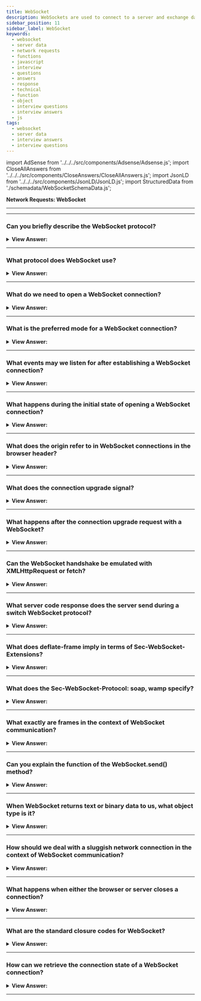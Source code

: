 ```yaml
---
title: WebSocket
description: WebSockets are used to connect to a server and exchange data. It is a standard protocol for real-time communication. JavaScript Interview Questions and Answers
sidebar_position: 11
sidebar_label: WebSocket
keywords:
  - websocket
  - server data
  - network requests
  - functions
  - javascript
  - interview
  - questions
  - answers
  - response
  - technical
  - function
  - object
  - interview questions
  - interview answers
  - js
tags:
  - websocket
  - server data
  - interview answers
  - interview questions
---
```


import AdSense from '../../../src/components/Adsense/Adsense.js';
import CloseAllAnswers from '../../../src/components/CloseAnswers/CloseAllAnswers.js';
import JsonLD from '../../../src/components/JsonLD/JsonLD.js';
import StructuredData from './schemadata/WebSocketSchemaData.js';

<JsonLD data={StructuredData} />

<head>
  <title>WebSocket | JavaScript Frontend Phone Interview Questions</title>
</head>

**Network Requests: WebSocket**

---

<AdSense />

---

<CloseAllAnswers />

### Can you briefly describe the WebSocket protocol?

<details>
  <summary><strong>View Answer:</strong></summary>
  <div>
  <div><strong>Interview Response:</strong> The WebSocket protocol, described in the RFC 6455, provides a way to exchange data between browser and server via a persistent connection. The data can be passed in both directions as “packets”, without breaking the connection and additional HTTP-requests. WebSocket is especially great for services that require continuous data exchange, e.g., online games and real-time trading systems.
    </div>
  </div>
</details>

---

### What protocol does WebSocket use?

<details>
  <summary><strong>View Answer:</strong></summary>
  <div>
  <div><strong>Interview Response:</strong> WebSocket employs HTTP as the initial transport mechanism but maintains the TCP connection open after the HTTP answer is received, allowing the socket to continue with the transfer of messages between client and server.
    </div>
  </div>
</details>

---

### What do we need to open a WebSocket connection?

<details>
  <summary><strong>View Answer:</strong></summary>
  <div>
  <div><strong>Interview Response:</strong> To open a WebSocket connection, we need to create a new WebSocket using the special protocol ws in the URL. There is also encrypted wss:// protocol, like HTTPS for WebSockets.
    </div><br />
    <strong>Syntax: </strong> let socket = new WebSocket("ws://hellojavascript.info");<br /><br />
  <div><strong className="codeExample">Code Example:</strong><br /><br />

  <div></div>

Here's a simple example of how you can establish a WebSocket connection using JavaScript:

```javascript
// Creating a new WebSocket
let socket = new WebSocket('ws://hellojavascript.info');

// Connection opened
socket.addEventListener('open', (event) => {
    socket.send('Hello Server!');
});

// Listen for messages
socket.addEventListener('message', (event) => {
    console.log('Message from server: ', event.data);
});

// Connection closed
socket.addEventListener('close', (event) => {
    console.log('Server connection closed', event);
});

// Error handler
socket.addEventListener('error', (event) => {
    console.log('WebSocket error: ', event);
});
```

This example will open a new WebSocket connection to the server at 'ws://your-websocket-server.com'. It will send a message 'Hello Server!' once the connection is open and log any messages received from the server.

Remember to replace `'ws://your-websocket-server.com'` with the actual WebSocket server URL you intend to connect to. If your server supports secure WebSocket connections (WSS), then your URL should start with `'wss://'`.

---

:::tip
Please ensure that your server is configured correctly to accept WebSocket connections, otherwise you won't be able to establish the connection from your client-side code.
:::

  </div>>
  </div>
</details>

---

### What is the preferred mode for a WebSocket connection?

<details>
  <summary><strong>View Answer:</strong></summary>
  <div>
  <div><strong>Interview Response:</strong> The wss:// protocol is not only encrypted but also more reliable. That is because ws:// data is not encrypted, visible to any intermediary. Old proxy servers do not know about WebSocket, and they may see “strange” headers and abort the connection. On the other hand, wss:// is WebSocket over TLS (same as HTTPS is HTTP over TLS), the transport security layer encrypts the data at the sender and decrypts it at the receiver. So, data packets pass through encrypted proxies, and they cannot see what is inside and let them through.
    </div><br />
  <div><strong className="codeExample">Code Example:</strong><br /><br />

  <div></div>

```js
let socket = new WebSocket(
  'wss://hellojavascript.info/blog/websocket/demo/hello'
);
```

  </div>
  </div>
</details>

---

### What events may we listen for after establishing a WebSocket connection?

<details>
  <summary><strong>View Answer:</strong></summary>
  <div>
  <div><strong>Interview Response:</strong> After the socket is constructed, we may listen for events on it. The events are as follows: open, message, error, and closing. When the connection is established, the event listener is invoked during the open event. When a message is received from the server, the message event is triggered. When an error occurs, the error event is triggered, and when the connection is closed, the closure event is triggered. If we want to send something, we may use socket.send(data).
    </div><br />
  <div><strong className="codeExample">Code Example:</strong><br /><br />

  <div></div>

```js
let socket = new WebSocket(
  'wss://javascript.info/article/websocket/demo/hello'
);

socket.onopen = function (e) {
  console.log('[open] Connection established');
  console.log('Sending to server');
  socket.send('My name is John');
};

socket.onmessage = function (event) {
  console.log(`[message] Data received from server: ${event.data}`);
};

socket.onclose = function (event) {
  if (event.wasClean) {
    console.log(
      `[close] Connection closed cleanly, code=${event.code} reason=${event.reason}`
    );
  } else {
    // e.g. server process killed or network down
    // event.code is usually 1006 in this case
    console.log('[close] Connection died');
  }
};

socket.onerror = function (error) {
  console.log(`[error] ${error.message}`);
};
```

  </div>
  </div>
</details>

---

### What happens during the initial state of opening a WebSocket connection?

<details>
  <summary><strong>View Answer:</strong></summary>
  <div>
  <div><strong>Interview Response:</strong> When a new WebSocket(URL) gets created, it starts connecting immediately. During the connection, the browser (using headers) asks the server: “Do you support WebSocket?” And if the server replies “yes”, then the talk continues in WebSocket protocol. At this point, we are using the WebSocket protocol to communicate with the server. The preliminary order is the request (a question), response (the answer), and the WebSocket interactive (active conversation).
    </div><br />
  <div><strong className="codeExample">Code Example:</strong> of browser headers for request made by new WebSocket<br /><br />

  <div></div>

```js
GET /chat
Host: javascript.info
Origin: https://javascript.info
Connection: Upgrade
Upgrade: websocket
Sec-WebSocket-Key: Iv8io/9s+lYFgZWcXczP8Q==
Sec-WebSocket-Version: 13
```

  </div>
  </div>
</details>

---

### What does the origin refer to in WebSocket connections in the browser header?

<details>
  <summary><strong>View Answer:</strong></summary>
  <div>
  <div><strong>Interview Response:</strong> WebSocket objects are cross-origin by nature, and there are no special headers or other limitations. Old servers cannot handle WebSockets anyway, so there are no compatibility issues. But the Origin header is essential, as it allows the server to decide whether to talk WebSocket with this website.
    </div><br/>
  <div><strong>Technical Response:</strong> In the context of a WebSocket connection, the Origin request header indicates the origin from which the request is initiated. It is a crucial part of the security model of the web, to prevent Cross-Site Request Forgery attacks. When you create a WebSocket from JavaScript running in a web browser, the browser automatically includes the Origin header in the WebSocket handshake request. The server can check this Origin to decide whether to accept the connection or not.
    </div><br />
  <div><strong className="codeExample">Code Example:</strong><br /><br />

  <div></div>

```js
const WebSocket = require('ws');

const server = new WebSocket.Server({ port: 8080 });

server.on('connection', (ws, req) => {
  const origin = req.headers.origin;

  console.log(`Connection requested from origin: ${origin}`);

  // Here you can decide whether to accept or reject the connection based on the origin
  // For this example, let's only accept connections from 'http://your-website.com'
  if (origin !== 'http://your-website.com') {
    ws.close();
    console.log(`Connection rejected for origin: ${origin}`);
  } else {
    console.log(`Connection accepted for origin: ${origin}`);
  }

  ws.on('message', (message) => {
    console.log(`Received message: ${message}`);
  });
});
```

---

:::note
Please note that CORS (Cross-Origin Resource Sharing) and the Origin header work differently in WebSocket protocol compared to HTTP. In HTTP, the browser prevents the site from seeing the response from cross-origin requests unless the server opts in. However, in WebSocket once the connection is established, the data can flow in any direction regardless of the origin. Therefore, it's up to the server to validate the Origin header and decide whether to accept the connection or not.
:::

  </div>
  </div>
</details>

---

### What does the connection upgrade signal?

<details>
  <summary><strong>View Answer:</strong></summary>
  <div>
  <div><strong>Interview Response:</strong> The connection upgrade signals that the client would like to change the protocol.
    </div>
  </div>
</details>

---

### What happens after the connection upgrade request with a WebSocket?

<details>
  <summary><strong>View Answer:</strong></summary>
  <div>
  <div><strong>Interview Response:</strong> After the connect upgrade request is initialized and approved, the requested protocol is “WebSocket”. At that point, a random browser-generated key for security and returned. Additionally, the current WebSocket version is presented and returned in the response.
    </div>
  </div>
</details>

---

### Can the WebSocket handshake be emulated with XMLHttpRequest or fetch?

<details>
  <summary><strong>View Answer:</strong></summary>
  <div>
  <div><strong>Interview Response:</strong> No, we cannot use XMLHttpRequest or fetch to make this kind of HTTP request because JavaScript cannot set these headers.
    </div>
  </div>
</details>

---

### What server code response does the server send during a switch WebSocket protocol?

<details>
  <summary><strong>View Answer:</strong></summary>
  <div>
  <div><strong>Interview Response:</strong> If the server agrees to switch to WebSocket, it should send a code 101 response. After the browser and server have reached an agreement, data transmits using the WebSocket protocol from that point forward.
    </div><br />
  <div><strong className="codeExample">Code Example:</strong><br /><br />

  <div></div>

```bash
101 Switching Protocols
Upgrade: websocket
Connection: Upgrade
Sec-WebSocket-Accept: hsBlbuDTkk24srzEOTBUlZAlC2g=
```

  </div>
  </div>
</details>

---

### What does deflate-frame imply in terms of Sec-WebSocket-Extensions?

<details>
  <summary><strong>View Answer:</strong></summary>
  <div>
  <div><strong>Interview Response:</strong> The "deflate-frame" in Sec-WebSocket-Extensions refers to a compression extension for WebSocket. It reduces the size of WebSocket messages, leading to more efficient network communication.
    </div><br/>
  <div><strong>Technical Response:</strong> Websocket use the "deflate-frame" token in the "Sec-WebSocket-Extensions" header; deflate-frame means that the browser supports data compression. Using DEFLATE, this extension compresses the "Application data" part of WebSocket data frames. The simplest "Sec-WebSocket-Extensions" header in the client's opening handshake to request per-frame DEFLATE extension is the following: “Sec-WebSocket-Extensions: deflate-frame”. The most straightforward header from the server to accept this extension is the same.
    </div>
  </div>
</details>

---

### What does the Sec-WebSocket-Protocol: soap, wamp specify?

<details>
  <summary><strong>View Answer:</strong></summary>
  <div>
  <div><strong>Interview Response:</strong> The `Sec-WebSocket-Protocol: soap, wamp` header specifies the subprotocols that the client is willing to speak on the WebSocket connection, namely SOAP (Simple Object Access Protocol) and WAMP (The Web Application Messaging Protocol).
    </div><br />
  <div><strong>Technical Details:</strong> Sec-WebSocket-Protocol: SOAP, WAMP specifies that we would like to transfer not just any data, but the data in SOAP or WAMP (“The WebSocket Application Messaging Protocol”) protocols. WebSocket sub-protocols register in the IANA catalog. So, this header describes the data formats that we are getting to use. We use the optional header to set the second parameter of the new WebSocket. That is the array of sub-protocols, e.g., if we would like to use SOAP or WAMP. The server should respond with a list of protocols and extensions that it agrees to use.
    </div><br />
  <div><strong className="codeExample">Syntax Example:</strong><br /><br />

  <div></div>

```html
<script>
  let socket = new WebSocket('wss://javascript.info/chat', ['soap', 'wamp']);
</script>
```

  </div><br />
  <div><strong className="codeExample">Request:</strong><br /><br />

  <div></div>

```bash
GET/chat
Host: javascript.info
Upgrade: websocket
Connection: Upgrade
Origin: https://javascript.info
Sec-WebSocket-Key: Iv8io/9s+lYFgZWcXczP8Q==
Sec-WebSocket-Version: 13
Sec-WebSocket-Extensions: deflate-frame
Sec-WebSocket-Protocol: soap, wamp
```

  </div><br />
  <div><strong className="codeExample">Response:</strong><br /><br />

  <div></div>

```bash
101 Switching Protocols
Upgrade: websocket
Connection: Upgrade
Sec-WebSocket-Accept: hsBlbuDTkk24srzEOTBUlZAlC2g=
Sec-WebSocket-Extensions: deflate-frame
Sec-WebSocket-Protocol: soap
```

  </div>
  </div>
</details>

---

### What exactly are frames in the context of WebSocket communication?

<details>
  <summary><strong>View Answer:</strong></summary>
  <div>
  <div><strong>Interview Response:</strong> In WebSocket communication, frames are packets of data sent between client and server. They carry message parts or whole messages, supporting both text and binary data.
    </div><br/>
  <div><strong>Technical Details:</strong> WebSocket communication consists of “frames” or data fragments that can be sent from either side and can be of several kinds, including text, binary data, ping/pong, and “connect” close frames. The text frame contains text data that parties send to each other. Binary data frames contain binary data that parties send back and forth. Websocket uses Ping Pong frames to check the connection sent from the server. The browser responds to these automatically. After the handshake, either the client or the server can choose to send a ping to the other party. When the ping is received, the recipient must send back a pong as soon as possible. You can use this to make sure that the client is still connected. The connect close frame is either a server or client initiating the closing handshake. There are several more included in this group, but these are the most common. In the browser, we directly work only with text or binary frames.
    </div>
  </div>
</details>

---

### Can you explain the function of the WebSocket.send() method?

<details>
  <summary><strong>View Answer:</strong></summary>
  <div>
  <div><strong>Interview Response:</strong> The WebSocket .send() method can send text or binary data. A call socket.send(body) allows the body in string or a binary format, including Blob and ArrayBuffer. No settings are required; we can send it out in any format.
    </div>
  </div>
</details>

---

### When WebSocket returns text or binary data to us, what object type is it?

<details>
  <summary><strong>View Answer:</strong></summary>
  <div>
  <div><strong>Interview Response:</strong> In JavaScript, text data received from a WebSocket comes as a `string` type, and binary data is received as a `Blob` or `ArrayBuffer` type.
    </div><br />
  <div><strong>Technical Response:</strong> The text is always sent as a string when receiving data. We can use the Blob or ArrayBuffer formats for binary data, and the socket determines that. Because the binaryType attribute is set to "blob" by default, binary data represents as Blob objects. Blob is a high-level binary object that integrates seamlessly with &#8249;a&#8250;, &#8249;img&#8250;, and other tags; thus, it's a reasonable default. However, we may modify it to "arraybuffer" for binary processing to access individual data bytes.
    </div><br />
  <div><strong className="codeExample">Code Example:</strong><br /><br />

  <div></div>

```js
socket.binaryType = 'arraybuffer';
socket.onmessage = (event) => {
  // event.data is either a string (if text) or arraybuffer (if binary)
};
```

  </div>
  </div>
</details>

---

### How should we deal with a sluggish network connection in the context of WebSocket communication?

<details>
  <summary><strong>View Answer:</strong></summary>
  <div>
  <div><strong>Interview Response:</strong> For sluggish networks, we should consider using WebSocket message compression extensions like 'permessage-deflate' to reduce payload size, and handle reconnection logic gracefully for intermittent connections.
    </div><br />
  <div><strong>Technical Details:</strong> We can call socket.send(data) again and again, but the data buffers (stored) in memory and transfer only as fast as network speed allows. The socket.bufferedAmount property stores how many bytes remain buffered while waiting to transmit over the network. We can examine it to see whether the socket is available for transmission. We have to set an interval, check the buffered amount, and re-initiate a call for more data.
    </div><br />
  <div><strong className="codeExample">Code Example:</strong><br /><br />

  <div></div>

Enabling compression with WebSocket connection requires support from both the server and the client. The client can request compression in the connection handshake, but the server must agree to use it.

You should use the 'ws' library in Node.js for the server and JavaScript's built-in WebSocket API for the client. The 'ws' library supports permessage-deflate compression.

Client-side (JavaScript):

```javascript
let socket = new WebSocket('ws://your-websocket-server.com', [], {
    perMessageDeflate: true
});

socket.addEventListener('open', (event) => {
    socket.send('Hello, server!');
});

socket.addEventListener('message', (event) => {
    console.log('Message from server: ', event.data);
});
```

In the client-side code, `perMessageDeflate: true` is used to indicate that the client is willing to use permessage-deflate compression.

Server-side (Node.js):

```javascript
const WebSocket = require('ws');

const wss = new WebSocket.Server({ 
    port: 8080, 
    perMessageDeflate: {
        zlibDeflateOptions: {
            // See zlib defaults.
            chunkSize: 1024,
            memLevel: 7,
            level: 3
        },
        zlibInflateOptions: {
            chunkSize: 10 * 1024
        },
        // Other options settable:
        clientNoContextTakeover: true, // Defaults to negotiated value.
        serverNoContextTakeover: true, // Defaults to negotiated value.
        serverMaxWindowBits: 10, // Defaults to negotiated value.
        // Below options specified as default values.
        concurrencyLimit: 10, // Limits zlib concurrency for perf.
        threshold: 1024 // Size (in bytes) below this use BYTEFRAMING
    } 
});

wss.on('connection', (ws) => {
    ws.on('message', (message) => {
        console.log(`Received: ${message}`);
        ws.send('Hello, client!');
    });
});
```

In the server-side code, the 'ws' library allows fine control over the deflate options. We enable the permessage-deflate extension and provide some configuration options.

Remember to replace `'ws://your-websocket-server.com'` with the actual WebSocket server URL you intend to connect to.

---

:::note
While compression can help reduce the size of the messages transmitted, it does increase the CPU load because of the computational cost of the compression/decompression operations. Depending on the use case, it might be more beneficial to use compression for larger payloads and forego it for smaller ones.
:::

  </div>
  </div>
</details>

---

### What happens when either the browser or server closes a connection?

<details>
  <summary><strong>View Answer:</strong></summary>
  <div>
  <div><strong>Interview Response:</strong> Normally, when a party wants to close the connection (both browser and server have equal rights), they send a “connection close frame” with a numeric code and a textual reason. We can explicitly close it from the browser using socket.close(). The code is a unique WebSocket closing code, and this is optional. The reason is a string that describes the reason for closing; also, optional. Then the other party in the close event handler retrieves the code and the reason.
    </div><br />
  <div><strong className="codeExample">Code Example:</strong><br /><br />

<strong>Syntax: </strong> socket.close([code], [reason]);<br /><br />

  <div></div>

```js
// closing party:
socket.close(1000, 'Work complete');

// the other party
socket.onclose = (event) => {
  // event.code === 1000
  // event.reason === "Work complete"
  // event.wasClean === true (clean close)
};
```

  </div>
  </div>
</details>

---

### What are the standard closure codes for WebSocket?

<details>
  <summary><strong>View Answer:</strong></summary>
  <div>
  <div><strong>Interview Response:</strong> 1000 and 1006 are the most common WebSocket closing codes. Code 1000 is the standard default closure; the connection completes for whatever reason it got formed. Code 1006 is an abnormal closure; it signals that a connection was closed improperly (without sending a close frame) when a status code anticipated another response. WebSocket codes are similar to HTTP codes, although not the same. Any codes less than 1000, in particular, are reserved; attempting to set such a value results in a error.
    </div><br />
  <div><strong className="codeExample">Code Example:</strong><br /><br />

  <div></div>

```js
// in case connection is broken
socket.onclose = (event) => {
  // event.code === 1006
  // event.reason === ""
  // event.wasClean === false (no closing frame)
};
```

  </div>
  </div>
</details>

---

### How can we retrieve the connection state of a WebSocket connection?

<details>
  <summary><strong>View Answer:</strong></summary>
  <div>
  <div><strong>Interview Response:</strong> If we want the connection state, we must use the "socket.readyState" property to parse the unsigned short values. The unsigned short values include connecting (0), open (1), closing (2), and closed (3).
    </div>
  </div>
</details>

---
